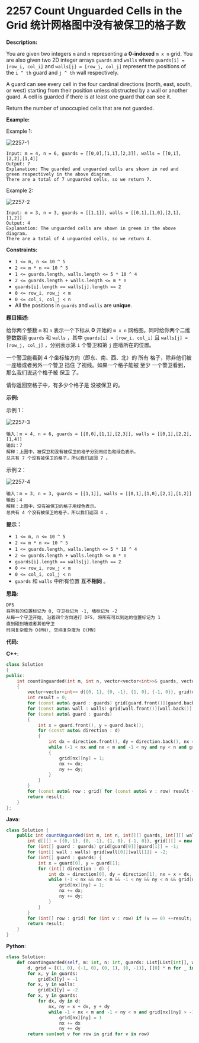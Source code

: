 # 2257 Count Unguarded Cells in the Grid 统计网格图中没有被保卫的格子数

__Description:__

You are given two integers `m` and `n` representing a __0-indexed__ `m x n` grid. You are also given two 2D integer arrays `guards` and `walls` where `guards[i] = [row_i, col_i]` and `walls[j] = [row_j, col_j]` represent the positions of the `i ^ th` guard and `j ^ th` wall respectively.

A guard can see every cell in the four cardinal directions (north, east, south, or west) starting from their position unless obstructed by a wall or another guard. A cell is guarded if there is at least one guard that can see it.

Return the number of unoccupied cells that are not guarded.

__Example:__

Example 1:

![2257-1](https://assets.leetcode.com/uploads/2022/03/10/example1drawio2.png)

```text
Input: m = 4, n = 6, guards = [[0,0],[1,1],[2,3]], walls = [[0,1],[2,2],[1,4]]
Output: 7
Explanation: The guarded and unguarded cells are shown in red and green respectively in the above diagram.
There are a total of 7 unguarded cells, so we return 7.
```

Example 2:

![2257-2](https://assets.leetcode.com/uploads/2022/03/10/example2drawio.png)

```text
Input: m = 3, n = 3, guards = [[1,1]], walls = [[0,1],[1,0],[2,1],[1,2]]
Output: 4
Explanation: The unguarded cells are shown in green in the above diagram.
There are a total of 4 unguarded cells, so we return 4.
```

__Constraints:__

- `1 <= m, n <= 10 ^ 5`
- `2 <= m * n <= 10 ^ 5`
- `1 <= guards.length, walls.length <= 5 * 10 ^ 4`
- `2 <= guards.length + walls.length <= m * n`
- `guards[i].length == walls[j].length == 2`
- `0 <= row_i, row_j < m`
- `0 <= col_i, col_j < n`
- All the positions in `guards` and `walls` are __unique__.

__题目描述:__

给你两个整数 `m` 和 `n` 表示一个下标从 __0__ 开始的 `m x n` 网格图。同时给你两个二维整数数组 `guards` 和 `walls` ，其中 `guards[i] = [row_i, col_i]` 且 `walls[j] = [row_j, col_j]` ，分别表示第 `i` 个警卫和第 `j` 座墙所在的位置。

一个警卫能看到 4 个坐标轴方向（即东、南、西、北）的 所有 格子，除非他们被一座墙或者另外一个警卫 挡住 了视线。如果一个格子能被 至少 一个警卫看到，那么我们说这个格子被 保卫 了。

请你返回空格子中，有多少个格子是 没被保卫 的。

__示例:__

示例 1：

![2257-3](https://assets.leetcode.com/uploads/2022/03/10/example1drawio2.png)

```text
输入：m = 4, n = 6, guards = [[0,0],[1,1],[2,3]], walls = [[0,1],[2,2],[1,4]]
输出：7
解释：上图中，被保卫和没有被保卫的格子分别用红色和绿色表示。
总共有 7 个没有被保卫的格子，所以我们返回 7 。
```

示例 2：

![2257-4](https://assets.leetcode.com/uploads/2022/03/10/example2drawio.png)

```text
输入：m = 3, n = 3, guards = [[1,1]], walls = [[0,1],[1,0],[2,1],[1,2]]
输出：4
解释：上图中，没有被保卫的格子用绿色表示。
总共有 4 个没有被保卫的格子，所以我们返回 4 。
```

__提示：__

- `1 <= m, n <= 10 ^ 5`
- `2 <= m * n <= 10 ^ 5`
- `1 <= guards.length, walls.length <= 5 * 10 ^ 4`
- `2 <= guards.length + walls.length <= m * n`
- `guards[i].length == walls[j].length == 2`
- `0 <= row_i, row_j < m`
- `0 <= col_i, col_j < n`
- `guards` 和 `walls` 中所有位置 __互不相同__ 。

__思路:__

```text
DFS
将所有的位置标记为 0, 守卫标记为 -1, 墙标记为 -2
从每一个守卫开始, 沿着四个方向进行 DFS, 将所有可以到达的位置标记为 1
直到碰到墙或者其他守卫
时间复杂度为 O(MN), 空间复杂度为 O(MN)
```

__代码:__

__C++__:

```C++
class Solution 
{
public:
    int countUnguarded(int m, int n, vector<vector<int>>& guards, vector<vector<int>>& walls) 
    {
        vector<vector<int>> d{{0, 1}, {0, -1}, {1, 0}, {-1, 0}}, grid(m, vector<int>(n));
        int result = 0;
        for (const auto& guard : guards) grid[guard.front()][guard.back()] = -1;
        for (const auto& wall : walls) grid[wall.front()][wall.back()] = -2;
        for (const auto& guard : guards) 
        {
            int x = guard.front(), y = guard.back();
            for (const auto& direction : d) 
            {
                int dx = direction.front(), dy = direction.back(), nx = x + dx, ny = y + dy;
                while (-1 < nx and nx < m and -1 < ny and ny < n and grid[nx][ny] > -1) 
                {
                    grid[nx][ny] = 1;
                    nx += dx;
                    ny += dy;
                }
            }
        }
        for (const auto& row : grid) for (const auto& v : row) result += !v;
        return result;
    }
};
```

__Java__:

```Java
class Solution {
    public int countUnguarded(int m, int n, int[][] guards, int[][] walls) {
        int d[][] = {{0, 1}, {0, -1}, {1, 0}, {-1, 0}}, grid[][] = new int[m][n], result = 0;
        for (int[] guard : guards) grid[guard[0]][guard[1]] = -1;
        for (int[] wall : walls) grid[wall[0]][wall[1]] = -2;
        for (int[] guard : guards) {
            int x = guard[0], y = guard[1];
            for (int[] direction : d) {
                int dx = direction[0], dy = direction[1], nx = x + dx, ny = y + dy;
                while (-1 < nx && nx < m && -1 < ny && ny < n && grid[nx][ny] > -1) {
                    grid[nx][ny] = 1;
                    nx += dx;
                    ny += dy;
                }
            }
        }
        for (int[] row : grid) for (int v : row) if (v == 0) ++result;
        return result;
    }
}
```

__Python__:

```Python
class Solution:
    def countUnguarded(self, m: int, n: int, guards: List[List[int]], walls: List[List[int]]) -> int:
        d, grid = [(1, 0), (-1, 0), (0, 1), (0, -1)], [[0] * n for _ in range(m)]
        for x, y in guards:
            grid[x][y] = -1
        for x, y in walls:
            grid[x][y] = -2
        for x, y in guards:
            for dx, dy in d:
                nx, ny = x + dx, y + dy
                while -1 < nx < m and -1 < ny < n and grid[nx][ny] > -1:
                    grid[nx][ny] = 1
                    nx += dx
                    ny += dy
        return sum(not v for row in grid for v in row)
```
